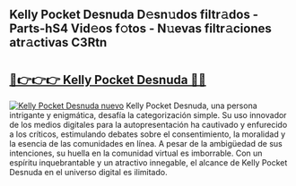 ## Kelly Pocket Desnuda D𝚎sn𝚞dos filtr𝚊dos - Parts-hS4 Vid𝚎os f𝚘tos - N𝚞evas filtr𝚊ciones atr𝚊ctivas C3Rtn

# <h2><a href="http://mb1mbuq.tromn.icu/?c=Kelly+Pocket+Desnuda">🔗👉👉👉 Kelly Pocket Desnuda 🔗🔗</a></h2>

[![Kelly Pocket Desnuda nuevo](https://i.imgur.com/pEAQMta.gif)](http://mb1mbuq.tromn.icu/?c=Kelly+Pocket+Desnuda)
Kelly Pocket Desnuda, una persona intrigante y enigmática, desafía la categorización simple. Su uso innovador de los medios digitales para la autopresentación ha cautivado y enfurecido a los críticos, estimulando debates sobre el consentimiento, la moralidad y la esencia de las comunidades en línea. A pesar de la ambigüedad de sus intenciones, su huella en la comunidad virtual es imborrable. Con un espíritu inquebrantable y un atractivo innegable, el alcance de Kelly Pocket Desnuda en el universo digital es ilimitado.
